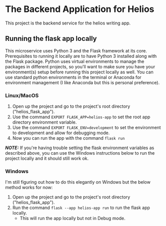 # The Backend Application for Helios
This project is the backend service for the helios writing app.


## Running the flask app locally
This microservice uses Python 3 and the Flask framework at its core. Prerequisites to running it locally are to have Python 3 installed along with the Flask package. Python uses virtual environments to manage the packages in different projects, so you'll want to make sure you have your environment(s) setup before running this project locally as well. You can use standard python environments in the terminal or Anaconda for environment management (I like Anaconda but this is personal preference).

### Linux/MacOS
1. Open up the project and go to the project's root directory ("helios_flask_app").
2. Use the command `EXPORT FLASK_APP=helios-app` to set the root app directory environment variable.
3. Use the command `EXPORT FLASK_ENV=development` to set the environment to development and allow for debugging mode.
4. Now you can run the app with the command `flask run`

***NOTE:*** If you're having trouble setting the flask environment variables as described above, you can use the Windows instructions below to run the project locally and it should still work ok.

### Windows
I'm still figuring out how to do this elegantly on Windows but the below method works for now:

1. Open up the project and go to the project's root directory ("helios_flask_app").
2. Run the command `flask --app helios-app run` to run the flask app locally.
    * This will run the app locally but not in Debug mode.
